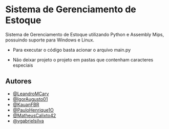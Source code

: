 # Sistema de Gerenciamento de Estoque
Sistema de Gerenciamento de Estoque utilizando Python e Assembly Mips, possuindo suporte para Windows e Linux.

- Para executar o código basta acionar o arquivo main.py
  
- Não deixar projeto o projeto em pastas que contenham caracteres especiais

## Autores

- [@LeandroMCarv](https://www.github.com/LeandroMCarv)
- [@IgorAugusto01](https://github.com/IgorAugusto01)
- [@KauanFBR](https://github.com/KauanFBR)
- [@PauloHenrique1O](https://github.com/PauloHenrique1O)
- [@MatheusCalixto42](https://github.com/MatheusCalixto42)
- [@vgabrielsilva](https://github.com/vgabrielsilva)
